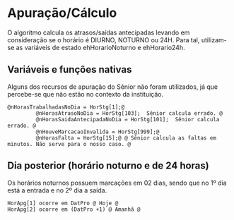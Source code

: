 # Apuração/Cálculo

O algoritmo calcula os atrasos/saídas antecipadas levando em consideração se o horário é DIURNO, NOTURNO ou 24H. Para tal, utilizam-se as variáveis de estado ehHorarioNoturno e ehHorario24h.

## Variáveis e funções nativas

Alguns dos recursos de apuração do Sênior não foram utilizados, já que percebe-se que não estão no contexto da instituição.
```
@nHorasTrabalhadasNoDia = HorStg[1];@ 
         @nHorasAtrasoNoDia = HorStg[103];  Sênior calcula errado. @
         @nHorasSaidaAntecipadaNoDia = HorStg[101];  Sênior calcula errado. @  
         @nHouveMarcacaoInvalida = HorStg[999];@ 
         @nHorasFalta = HorStg[15];@ @ Sênior calcula as faltas em minutos. Não serve para o nosso caso. @   
```         

## Dia posterior (horário noturno e de 24 horas)

Os horários noturnos possuem marcações em 02 dias, sendo que no 1º dia está a entrada e no 2º dia a saída.
```
HorApg[1] ocorre em DatPro @ Hoje @
HorApg[2] ocorre em (DatPro +1) @ Amanhã @
``` 

